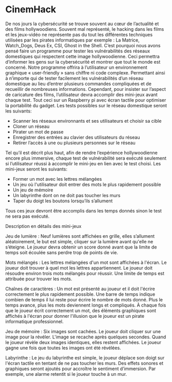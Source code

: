 # CinemHack

De nos jours la cybersécurité se trouve souvent au cœur de l’actualité et des films hollywoodiens. Souvent mal représenté, le hacking dans les films et les jeux-vidéo ne représente pas du tout les différentes techniques utilisées par les pirates informatiques par exemple : La Matrice, Watch_Dogs, Deus Ex, CSI, Ghost in the Shell. C’est pourquoi nous avons pensé faire un programme pour tester les vulnérabilités des réseaux domestiques qui respectent cette image hollywoodienne. Ceci permettra d’informer les gens sur la cybersécurité et montrer que tout le monde est concerné. Notre programme offrira à l’utilisateur un environnement graphique « user-friendly » sans chiffre ni code complexe. Permettant ainsi à n’importe qui de tester facilement les vulnérabilités d’un réseau domestique au lieu d’entrer plusieurs commandes compliquées et de recueillir de nombreuses informations. Cependant, pour insister sur l’aspect de caricature des films, l’utilisateur devra accomplir des mini-jeux avant chaque test. Tout ceci sur un Raspberry pi avec écran tactile pour optimiser la portabilité du gadget. Les tests possibles sur le réseau domestique seront les suivants:

-	Scanner les réseaux environnants et ses utilisateurs et choisir sa cible
-	Cloner un réseau
-	Pirater un mot de passe
-	Enregistrer des entrées au clavier des utilisateurs du réseau
-	Retirer l’accès à une ou plusieurs personnes sur le réseau

Tel qu’il est décrit plus haut, afin de rendre l’expérience hollywoodienne encore plus immersive, chaque test de vulnérabilité sera exécuté seulement si l’utilisateur réussi à accomplir le mini-jeu en lien avec le test choisi. Les mini-jeux seront les suivants:

-	Former un mot avec les lettres mélangées
-	Un jeu où l'utilisateur doit entrer des mots le plus rapidement possible
-	Un jeu de mémoire
-	Un labyrinthe dont on ne doit pas toucher les murs
-	Taper du doigt les boutons lorsqu’ils s’allument

Tous ces jeux devront être accomplis dans les temps donnés sinon le test ne sera pas exécuté.

Description en détails des mini-jeux

Jeu de lumière :
Neuf lumières sont affichées en grille, elles s’allument aléatoirement, le but est simple, cliquer sur la lumière avant qu'elle ne s’éteigne. Le joueur devra obtenir un score donné avant que la limite de temps soit écoulée sans perdre trop de points de vie.

Mots mélangés :
Les lettres mélangées d'un mot sont affichées à l'écran. Le joueur doit trouver à quel mot les lettres appartiennent. Le joueur doit résoudre environ trois mots mélangés pour réussir. Une limite de temps est attribuée pour trouver les mots.

Chaînes de caractères : 
Un mot est présenté au joueur et il doit l'écrire correctement le plus rapidement possible. Une barre de temps indique combien de temps il lui reste pour écrire le nombre de mots donné.  Plus le temps avance, plus les mots deviennent longs et compliqués. À chaque fois que le joueur écrit correctement un mot, des éléments graphiques sont affichés à l'écran pour donner l'illusion que le joueur est un pirate informatique professionnel.

Jeu de mémoire :
Six images sont cachées. Le joueur doit cliquer sur une image pour la révéler. L'image se recache après quelques secondes. Quand le joueur révèle deux images identiques, elles restent affichées. Le joueur gagne une fois que toutes les images ont été révélées.

Labyrinthe :
Le jeu du labyrinthe est simple, le joueur déplace son doigt sur l'écran tactile en tentant de ne pas toucher les murs. Des effets sonores et graphiques seront ajoutés pour accroître le sentiment d’immersion. Par exemple, une alarme retentit si le joueur touche à un mur.
